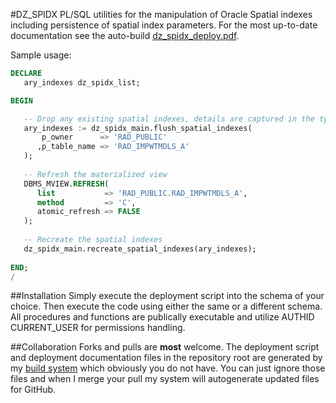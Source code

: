 #DZ_SPIDX
PL/SQL utilities for the manipulation of Oracle Spatial indexes including persistence of spatial index parameters.
For the most up-to-date documentation see the auto-build  [dz_spidx_deploy.pdf](https://github.com/pauldzy/DZ_SPIDX/blob/master/dz_spidx_deploy.pdf).

Sample usage:
``` sql
DECLARE
   ary_indexes dz_spidx_list;

BEGIN

   -- Drop any existing spatial indexes, details are captured in the type object
   ary_indexes := dz_spidx_main.flush_spatial_indexes(
       p_owner      => 'RAD_PUBLIC'
      ,p_table_name => 'RAD_IMPWTMDLS_A'
   );
   
   -- Refresh the materialized view
   DBMS_MVIEW.REFRESH(
      list           => 'RAD_PUBLIC.RAD_IMPWTMDLS_A',
      method         => 'C',
      atomic_refresh => FALSE
   );
   
   -- Recreate the spatial indexes
   dz_spidx_main.recreate_spatial_indexes(ary_indexes);
   
END;
/
```

##Installation
Simply execute the deployment script into the schema of your choice.  Then execute the code using either the same or a different schema.  All procedures and functions are publically executable and utilize AUTHID CURRENT_USER for permissions handling.

##Collaboration
Forks and pulls are **most** welcome.  The deployment script and deployment documentation files in the repository root are generated by my [build system](https://github.com/pauldzy/Speculative_PLSQL_CI) which obviously you do not have.  You can just ignore those files and when I merge your pull my system will autogenerate updated files for GitHub.

